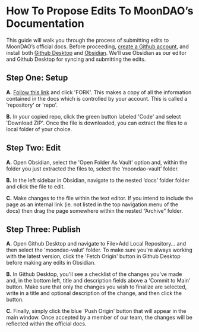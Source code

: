 # How To Propose Edits To MoonDAO’s Documentation
This guide will walk you through the process of submitting edits to MoonDAO’s official docs. Before proceeding, [create a Github account](https://github.com/), and install both [Github Desktop](https://desktop.github.com/) and [Obsidian](https://obsidian.md/download). We’ll use Obsidian as our editor and Github Desktop for syncing and submitting the edits.  
  
## Step One: Setup  

**A.** [Follow this link](https://github.com/Official-MoonDao/moondaowww/fork) and click 'FORK'. This makes a copy of all the information contained in the docs which is controlled by your account. This is called a 'repository' or 'repo'.  

**B.** In your copied repo, click the green button labeled 'Code' and select 'Download ZIP'. Once the file is downloaded, you can extract the files to a local folder of your choice.  
  
## Step Two: Edit

**A.** Open Obsidian, select the 'Open Folder As Vault' option and, within the folder you just extracted the files to, select the ‘moondao-vault’ folder.  

**B.** In the left sidebar in Obsidian, navigate to the nested ‘docs’ folder folder and click the file to edit.  

**C.** Make changes to the file within the text editor. If you intend to include the page as an internal link (ie. not listed in the top navigation menu of the docs) then drag the page somewhere within the nested “Archive” folder.  
  
## Step Three: Publish

**A.** Open Github Desktop and navigate to File>Add Local Repository… and then select the 'moondao-valut' folder. To make sure you're always working with the latest version, click the 'Fetch Origin' button in Github Desktop before making any edits in Obsidian.

**B.** In Github Desktop, you'll see a checklist of the changes you've made and, in the bottom left, title and description fields above a 'Commit to Main' button. Make sure that only the changes you wish to finalize are selected, write in a title and optional description of the change, and then click the button. 

**C.** Finally, simply click the blue 'Push Origin' button that will appear in the main window. Once accepted by a member of our team, the changes will be reflected within the official docs. 